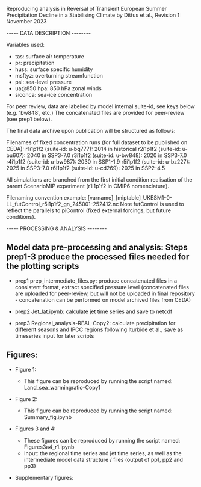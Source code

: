 Reproducing analysis in Reversal of Transient European Summer Precipitation Decline in a Stabilising Climate by Dittus et al., Revision 1
November 2023

----- DATA DESCRIPTION --------

Variables used: 
- tas: surface air temperature
- pr: precipitation
- huss: surface specific humidity
- msftyz: overturning streamfunction
- psl: sea-level pressure 
- ua@850 hpa: 850 hPa zonal winds
- siconca: sea-ice concentration

For peer review, data are labelled by model internal suite-id, see keys below (e.g. 'bw848', etc.)
The concatenated files are provided for peer-review (see prep1 below).

The final data archive upon publication will be structured as follows: 

Filenames of fixed concentration runs (for full dataset to be published on CEDA):
r1i1p1f2 (suite-id: u-bq777): 2014 in historical 
r2i1p1f2 (suite-id: u-bu607): 2040 in SSP3-7.0
r3i1p1f2 (suite-id: u-bw848): 2020 in SSP3-7.0 
r4i1p1f2 (suite-id: u-bw987): 2030 in SSP1-1.9
r5i1p1f2 (suite-id: u-bz227): 2025 in SSP3-7.0 
r6i1p1f2 (suite-id: u-cd269): 2025 in SSP2-4.5 

All simulations are branched from the first initial condition realisation of the parent ScenarioMIP experiment (r1i1p1f2 in CMIP6 nomenclature).

Filenaming convention example: 
[varname]_[miptable]_UKESM1-0-LL_futControl_r5i1p1f2_gn_245001-252412.nc
Note futControl is used to reflect the parallels to piControl (fixed external forcings, but future conditions).


----- PROCESSING & ANALYSIS --------

## Model data pre-processing and analysis: Steps prep1-3 produce the processed files needed for the plotting scripts

 * prep1 prep_intermediate_files.py: produce concatenated files in a consistent format, extract specified pressure level (concatenated files are uploaded for peer-review, but will not be uploaded in final repository - concatenation can be performed on model archived files from CEDA)

 * prep2 Jet_lat.ipynb: calculate jet time series and save to netcdf

 * prep3 Regional_analysis-REAL-Copy2: calculate precipitation for different seasons and IPCC regions following Iturbide et al., save as timeseries input for later scripts 

## Figures: 

 * Figure 1:
	- This figure can be reproduced by running the script named: Land_sea_warmingratio-Copy1

 * Figure 2:
    - This figure can be reproduced by running the script named: Summary_fig.ipynb

 * Figures 3 and 4: 

	- These figures can be reproduced by running the script named: Figures3a4_r1.ipynb
	- Input:  the regional time series and jet time series, as well as the intermediate model data structure / files (output of pp1, pp2 and pp3)

 * Supplementary figures: 

